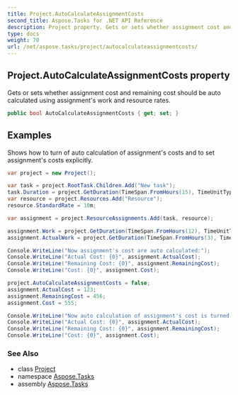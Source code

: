 ```yaml
---
title: Project.AutoCalculateAssignmentCosts
second_title: Aspose.Tasks for .NET API Reference
description: Project property. Gets or sets whether assignment cost and remaining cost should be auto calculated using assignments work and resource rates
type: docs
weight: 70
url: /net/aspose.tasks/project/autocalculateassignmentcosts/
---
```

## Project.AutoCalculateAssignmentCosts property

Gets or sets whether assignment cost and remaining cost should be auto calculated using assignment's work and resource rates.

```csharp
public bool AutoCalculateAssignmentCosts { get; set; }
```

## Examples

Shows how to turn of auto calculation of assignment's costs and to set assignment's costs explicitly.

```csharp
var project = new Project();

var task = project.RootTask.Children.Add("New task");
task.Duration = project.GetDuration(TimeSpan.FromHours(15), TimeUnitType.Day);
var resource = project.Resources.Add("Resource");
resource.StandardRate = 10m;

var assignment = project.ResourceAssignments.Add(task, resource);

assignment.Work = project.GetDuration(TimeSpan.FromHours(12), TimeUnitType.Day);
assignment.ActualWork = project.GetDuration(TimeSpan.FromHours(3), TimeUnitType.Day);

Console.WriteLine("Now assignment's cost are auto calculated:");
Console.WriteLine("Actual Cost: {0}", assignment.ActualCost);
Console.WriteLine("Remaining Cost: {0}", assignment.RemainingCost);
Console.WriteLine("Cost: {0}", assignment.Cost);

project.AutoCalculateAssignmentCosts = false;
assignment.ActualCost = 123;
assignment.RemainingCost = 456;
assignment.Cost = 555;

Console.WriteLine("Now auto calculation of assignment's cost is turned off.");
Console.WriteLine("Actual Cost: {0}", assignment.ActualCost);
Console.WriteLine("Remaining Cost: {0}", assignment.RemainingCost);
Console.WriteLine("Cost: {0}", assignment.Cost);
```

### See Also

* class [Project](../)
* namespace [Aspose.Tasks](../../project/)
* assembly [Aspose.Tasks](../../../)


